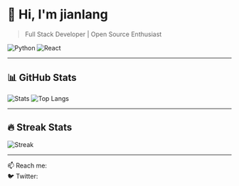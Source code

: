 # 👋 Hi, I'm jianlang

> Full Stack Developer | Open Source Enthusiast

![Python](https://img.shields.io/badge/Python-3776AB?style=for-the-badge&logo=python&logoColor=white)
![React](https://img.shields.io/badge/React-20232A?style=for-the-badge&logo=react&logoColor=61DAFB)

---

## 📊 GitHub Stats

![Stats](https://github-readme-stats.vercel.app/api?username=jianlang829&show_icons=true&theme=radical)
![Top Langs](https://github-readme-stats.vercel.app/api/top-langs/?username=jianlang829&layout=compact&theme=radical)

---

## 🔥 Streak Stats

![Streak](https://streak-stats.demolab.com?user=jianlang829&theme=radical)

---

📫 Reach me:  
🐦 Twitter: 
